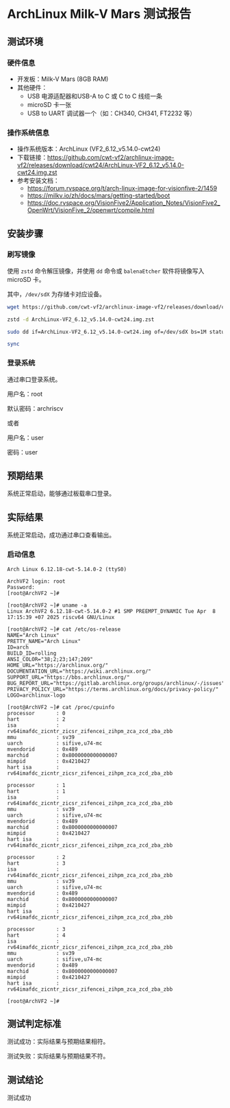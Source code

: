# ArchLinux Milk-V Mars 测试报告

## 测试环境

### 硬件信息

- 开发板：Milk-V Mars (8GB RAM)
- 其他硬件：
  - USB 电源适配器和USB-A to C 或 C to C 线缆一条
  - microSD 卡一张
  - USB to UART 调试器一个（如：CH340, CH341, FT2232 等）

### 操作系统信息

- 操作系统版本：ArchLinux (VF2_6.12_v5.14.0-cwt24)
- 下载链接：<https://github.com/cwt-vf2/archlinux-image-vf2/releases/download/cwt24/ArchLinux-VF2_6.12_v5.14.0-cwt24.img.zst>
- 参考安装文档：
  - <https://forum.rvspace.org/t/arch-linux-image-for-visionfive-2/1459>
  - <https://milkv.io/zh/docs/mars/getting-started/boot>
  - <https://doc.rvspace.org/VisionFive2/Application_Notes/VisionFive2_OpenWrt/VisionFive_2/openwrt/compile.html>

## 安装步骤

### 刷写镜像

使用 `zstd` 命令解压镜像，并使用 `dd` 命令或 `balenaEtcher` 软件将镜像写入 microSD 卡。

其中，`/dev/sdX` 为存储卡对应设备。

```bash
wget https://github.com/cwt-vf2/archlinux-image-vf2/releases/download/cwt24/ArchLinux-VF2_6.12_v5.14.0-cwt24.img.zst

zstd -d ArchLinux-VF2_6.12_v5.14.0-cwt24.img.zst

sudo dd if=ArchLinux-VF2_6.12_v5.14.0-cwt24.img of=/dev/sdX bs=1M status=progress

sync
```

### 登录系统

通过串口登录系统。

用户名：root

默认密码：archriscv

或者

用户名：user

密码：user

## 预期结果

系统正常启动，能够通过板载串口登录。

## 实际结果

系统正常启动，成功通过串口查看输出。

### 启动信息

```log
Arch Linux 6.12.18-cwt-5.14.0-2 (ttyS0)

ArchVF2 login: root
Password:
[root@ArchVF2 ~]#

[root@ArchVF2 ~]# uname -a
Linux ArchVF2 6.12.18-cwt-5.14.0-2 #1 SMP PREEMPT_DYNAMIC Tue Apr  8 17:15:39 +07 2025 riscv64 GNU/Linux

[root@ArchVF2 ~]# cat /etc/os-release
NAME="Arch Linux"
PRETTY_NAME="Arch Linux"
ID=arch
BUILD_ID=rolling
ANSI_COLOR="38;2;23;147;209"
HOME_URL="https://archlinux.org/"
DOCUMENTATION_URL="https://wiki.archlinux.org/"
SUPPORT_URL="https://bbs.archlinux.org/"
BUG_REPORT_URL="https://gitlab.archlinux.org/groups/archlinux/-/issues"
PRIVACY_POLICY_URL="https://terms.archlinux.org/docs/privacy-policy/"
LOGO=archlinux-logo

[root@ArchVF2 ~]# cat /proc/cpuinfo
processor       : 0
hart            : 2
isa             : rv64imafdc_zicntr_zicsr_zifencei_zihpm_zca_zcd_zba_zbb
mmu             : sv39
uarch           : sifive,u74-mc
mvendorid       : 0x489
marchid         : 0x8000000000000007
mimpid          : 0x4210427
hart isa        : rv64imafdc_zicntr_zicsr_zifencei_zihpm_zca_zcd_zba_zbb

processor       : 1
hart            : 1
isa             : rv64imafdc_zicntr_zicsr_zifencei_zihpm_zca_zcd_zba_zbb
mmu             : sv39
uarch           : sifive,u74-mc
mvendorid       : 0x489
marchid         : 0x8000000000000007
mimpid          : 0x4210427
hart isa        : rv64imafdc_zicntr_zicsr_zifencei_zihpm_zca_zcd_zba_zbb

processor       : 2
hart            : 3
isa             : rv64imafdc_zicntr_zicsr_zifencei_zihpm_zca_zcd_zba_zbb
mmu             : sv39
uarch           : sifive,u74-mc
mvendorid       : 0x489
marchid         : 0x8000000000000007
mimpid          : 0x4210427
hart isa        : rv64imafdc_zicntr_zicsr_zifencei_zihpm_zca_zcd_zba_zbb

processor       : 3
hart            : 4
isa             : rv64imafdc_zicntr_zicsr_zifencei_zihpm_zca_zcd_zba_zbb
mmu             : sv39
uarch           : sifive,u74-mc
mvendorid       : 0x489
marchid         : 0x8000000000000007
mimpid          : 0x4210427
hart isa        : rv64imafdc_zicntr_zicsr_zifencei_zihpm_zca_zcd_zba_zbb

[root@ArchVF2 ~]#
```

## 测试判定标准

测试成功：实际结果与预期结果相符。

测试失败：实际结果与预期结果不符。

## 测试结论

测试成功
